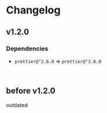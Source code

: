 # Changelog

## v1.2.0

### Dependencies

- `prettier@^2.6.0` => `prettier@^3.0.0`

<br>

## before v1.2.0

outdated
